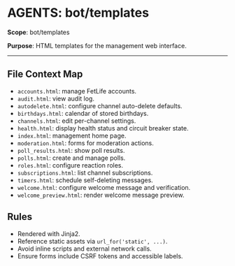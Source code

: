 # AGENTS: bot/templates

**Scope**: bot/templates

**Purpose**: HTML templates for the management web interface.

---

## File Context Map
- `accounts.html`: manage FetLife accounts.
- `audit.html`: view audit log.
- `autodelete.html`: configure channel auto-delete defaults.
- `birthdays.html`: calendar of stored birthdays.
- `channels.html`: edit per-channel settings.
- `health.html`: display health status and circuit breaker state.
- `index.html`: management home page.
- `moderation.html`: forms for moderation actions.
- `poll_results.html`: show poll results.
- `polls.html`: create and manage polls.
- `roles.html`: configure reaction roles.
- `subscriptions.html`: list channel subscriptions.
- `timers.html`: schedule self-deleting messages.
- `welcome.html`: configure welcome message and verification.
- `welcome_preview.html`: render welcome message preview.

## Rules
- Rendered with Jinja2.
- Reference static assets via `url_for('static', ...)`.
- Avoid inline scripts and external network calls.
- Ensure forms include CSRF tokens and accessible labels.
